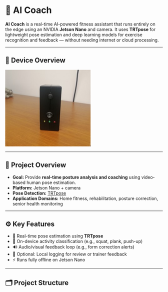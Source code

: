 # 🧠 AI Coach

**AI Coach** is a real-time AI-powered fitness assistant that runs entirely on the edge using an NVIDIA **Jetson Nano** and camera. It uses **TRTpose** for lightweight pose estimation and deep learning models for exercise recognition and feedback — without needing internet or cloud processing.

---

## 📸 Device Overview

![AI Coach Device](AI_Coach.jpg)


<!-- Alternative with size control -->
<!-- <img src="media/device_photo.jpg" alt="AI Coach Device" width="500"/> -->

---

## 📌 Project Overview

- **Goal:** Provide **real-time posture analysis and coaching** using video-based human pose estimation.
- **Platform:** Jetson Nano + camera
- **Pose Detection:** [TRTpose](https://github.com/NVIDIA-AI-IOT/trt_pose)
- **Application Domains:** Home fitness, rehabilitation, posture correction, senior health monitoring

---

## ⚙️ Key Features

- 🎯 Real-time pose estimation using **TRTpose**
- 🧠 On-device activity classification (e.g., squat, plank, push-up)
- 🔊 Audio/visual feedback loop (e.g., form correction alerts)
- 💾 Optional: Local logging for review or trainer feedback
- ⚡ Runs fully offline on Jetson Nano

---

## 🗂️ Project Structure

